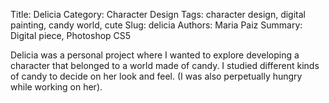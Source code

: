 Title: Delicia
Category: Character Design
Tags: character design, digital painting, candy world, cute
Slug: delicia
Authors: Maria Paiz
Summary: Digital piece, Photoshop CS5

Delicia was a personal project where I wanted to explore developing a character that belonged to a world made of candy. I studied different kinds of candy to decide on her look and feel. (I was also perpetually hungry while working on her).
